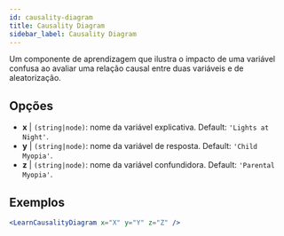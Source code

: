 ```yaml
---
id: causality-diagram
title: Causality Diagram
sidebar_label: Causality Diagram
---
```


Um componente de aprendizagem que ilustra o impacto de uma variável confusa ao avaliar uma relação causal entre duas variáveis e de aleatorização.

## Opções

* __x__ | `(string|node)`: nome da variável explicativa. Default: `'Lights at Night'`.
* __y__ | `(string|node)`: nome da variável de resposta. Default: `'Child Myopia'`.
* __z__ | `(string|node)`: nome da variável confundidora. Default: `'Parental Myopia'`.


## Exemplos

```jsx live
<LearnCausalityDiagram x="X" y="Y" z="Z" />
```


